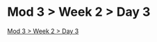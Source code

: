 # Mod 3 > Week 2 > Day 3

[Mod 3 > Week 2 > Day 3](https://whitehatlearningproducts.github.io/swe/mod3/wk2/day3.html)